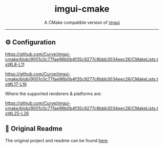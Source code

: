 
<h1 align="center"> imgui-cmake </h1>
<p align="center">
A CMake compatible version of <a href="https://github.com/ocornut/imgui">imgui</a>
</p>

---

## ⚙️ Configuration

https://github.com/Curve/imgui-cmake/blob/9001c0c77fae96b0b4f35c9277c8bbb3034eec26/CMakeLists.txt#L8-L11

https://github.com/Curve/imgui-cmake/blob/9001c0c77fae96b0b4f35c9277c8bbb3034eec26/CMakeLists.txt#L17-L19

Where the supported renderers & platforms are:

https://github.com/Curve/imgui-cmake/blob/9001c0c77fae96b0b4f35c9277c8bbb3034eec26/CMakeLists.txt#L25-L26

## 📓 Original Readme
The original project and readme can be found [here](https://github.com/ocornut/imgui#readme).